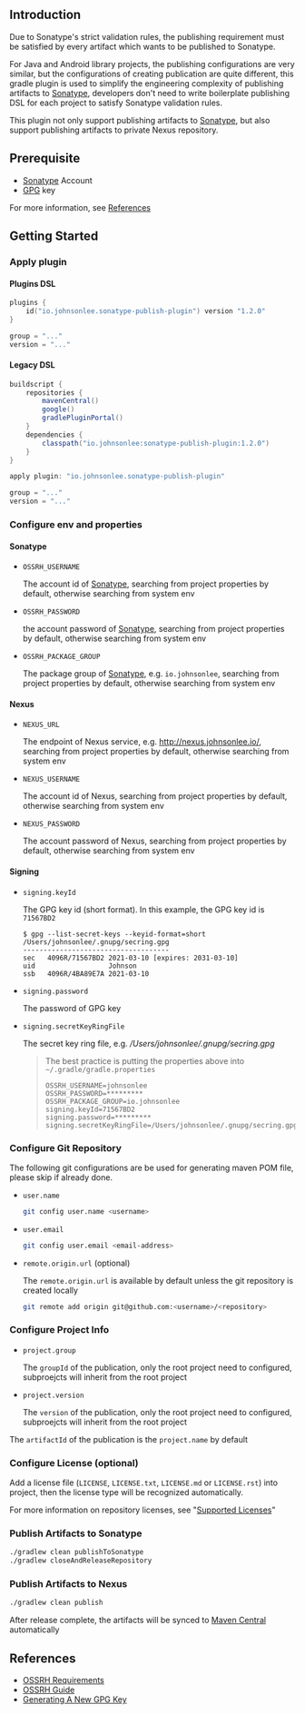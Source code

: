 ## Introduction

Due to Sonatype's strict validation rules, the publishing requirement must be satisfied by every artifact which wants to be published to Sonatype.

For Java and Android library projects, the publishing configurations are very similar, but the configurations of creating publication are quite different, this gradle plugin is used to simplify the engineering complexity of publishing artifacts to [Sonatype](https://oss.sonatype.org/), developers don't need to write boilerplate publishing DSL for each project to satisfy Sonatype validation rules.

This plugin not only support publishing artifacts to [Sonatype](https://oss.sonatype.org/), but also support publishing artifacts to private Nexus repository.

## Prerequisite

* [Sonatype](https://oss.sonatype.org/) Account
* [GPG](https://gnupg.org/) key

For more information, see [References](#references)

## Getting Started

### Apply plugin

#### Plugins DSL

```kotlin
plugins {
    id("io.johnsonlee.sonatype-publish-plugin") version "1.2.0"
}

group = "..."
version = "..."
```

#### Legacy DSL

```groovy
buildscript {
    repositories {
        mavenCentral()
        google()
        gradlePluginPortal()
    }
    dependencies {
        classpath("io.johnsonlee:sonatype-publish-plugin:1.2.0")
    }
}

apply plugin: "io.johnsonlee.sonatype-publish-plugin"

group = "..."
version = "..."
```

### Configure env and properties

#### Sonatype

* `OSSRH_USERNAME`

    The account id of [Sonatype](https://oss.sonatype.org/), searching from project properties by default, otherwise searching from system env

* `OSSRH_PASSWORD`

    the account password of [Sonatype](https://oss.sonatype.org/), searching from project properties by default, otherwise searching from system env

* `OSSRH_PACKAGE_GROUP`

    The package group of [Sonatype](https://oss.sonatype.org/), e.g. `io.johnsonlee`, searching from project properties by default, otherwise searching from system env

#### Nexus

* `NEXUS_URL`

    The endpoint of Nexus service, e.g. http://nexus.johnsonlee.io/, searching from project properties by default, otherwise searching from system env

* `NEXUS_USERNAME`

    The account id of Nexus, searching from project properties by default, otherwise searching from system env

* `NEXUS_PASSWORD`

    The account password of Nexus, searching from project properties by default, otherwise searching from system env

#### Signing

* `signing.keyId`

    The GPG key id (short format). In this example, the GPG key id is `71567BD2`

    ```
    $ gpg --list-secret-keys --keyid-format=short
    /Users/johnsonlee/.gnupg/secring.gpg
    ------------------------------------
    sec   4096R/71567BD2 2021-03-10 [expires: 2031-03-10]
    uid                  Johnson
    ssb   4096R/4BA89E7A 2021-03-10
    ```

* `signing.password`

    The password of GPG key

* `signing.secretKeyRingFile`

    The secret key ring file, e.g. */Users/johnsonlee/.gnupg/secring.gpg*

    > The best practice is putting the properties above into `~/.gradle/gradle.properties` 
    >
    > ```properties
    > OSSRH_USERNAME=johnsonlee
    > OSSRH_PASSWORD=*********
    > OSSRH_PACKAGE_GROUP=io.johnsonlee
    > signing.keyId=71567BD2
    > signing.password=*********
    > signing.secretKeyRingFile=/Users/johnsonlee/.gnupg/secring.gpg
    > ```

### Configure Git Repository

The following git configurations are be used for generating maven POM file, please skip if already done.

* `user.name`

    ```bash
    git config user.name <username>
    ```

* `user.email`

    ```bash
    git config user.email <email-address>
    ```

* `remote.origin.url` (optional)

    The `remote.origin.url`  is available by default unless the git repository is created locally

    ```bash
    git remote add origin git@github.com:<username>/<repository>
    ```

### Configure Project Info

* `project.group`

    The `groupId` of the publication, only the root project need to configured, subproejcts will inherit from the root project

* `project.version`

    The `version` of the publication, only the root project need to configured, subproejcts will inherit from the root project

The `artifactId` of the publication is the `project.name` by default

### Configure License (optional)

Add a license file (`LICENSE`, `LICENSE.txt`, `LICENSE.md` or `LICENSE.rst`) into project, then the license type will be recognized automatically.

For more information on repository licenses, see "[Supported Licenses](https://docs.github.com/en/repositories/managing-your-repositorys-settings-and-features/customizing-your-repository/licensing-a-repository#searching-github-by-license-type)"

### Publish Artifacts to Sonatype

```bash
./gradlew clean publishToSonatype
./gradlew closeAndReleaseRepository
```

### Publish Artifacts to Nexus

```bash
./gradlew clean publish
```

After release complete, the artifacts will be synced to [Maven Central](https://mvnrepository.com/repos/central) automatically

## References

- [OSSRH Requirements](https://central.sonatype.org/publish/requirements/)
- [OSSRH Guide](https://central.sonatype.org/publish/publish-guide/)
- [Generating A New GPG Key](https://docs.github.com/en/authentication/managing-commit-signature-verification/generating-a-new-gpg-key)

